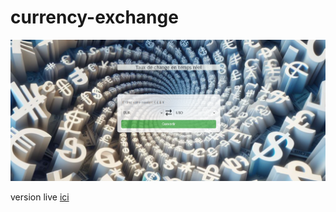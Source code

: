 # currency-exchange

![Screen](./img/Capture%20d’écran%202023-11-22%20120454.png)

version live [ici](http://guillaumeconverter.infinityfreeapp.com/)
